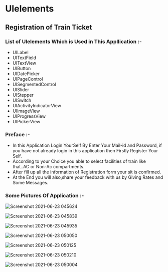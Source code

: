 
# UIelements
## Registration of Train Ticket
### List of UIelements Which is Used in This Appllication :-
* UILabel
* UITextField
* UITextView
* UIButton
* UIDatePicker
* UIPageControl
* UISegmentedControl
* UISlider
* UIStepper
* UISwitch
* UIActivityIndicatorView
* UIImageView
* UIProgressView
* UIPickerView

### Preface :-
* In this Application Login YourSelf By Enter Your Mail-id and Password, if you have not already login in this application then Firstly Register Your Self.
* According to your Choice you able to select facilities of train like that..AC or Non-Ac compartments.
* After fill up all the information of Registration form your sit is confirmed.
* At the End you will also,share your feedback with us by Giving Rates and Some Messages.

### Some Pictures Of Application :-

![Screenshot 2021-06-23 045624](https://user-images.githubusercontent.com/84233147/122920565-29c4c200-d37f-11eb-8127-1533871bc0d0.png)


![Screenshot 2021-06-23 045839](https://user-images.githubusercontent.com/84233147/122920900-81632d80-d37f-11eb-95f0-13cb1dee5237.png)


![Screenshot 2021-06-23 045935](https://user-images.githubusercontent.com/84233147/122921106-be2f2480-d37f-11eb-8603-5152a28e283b.png)


![Screenshot 2021-06-23 050050](https://user-images.githubusercontent.com/84233147/122921162-cdae6d80-d37f-11eb-9f5b-c1ab8b3f4e91.png)


![Screenshot 2021-06-23 050125](https://user-images.githubusercontent.com/84233147/122921194-d606a880-d37f-11eb-92bb-7ac8f5bf7cef.png)


![Screenshot 2021-06-23 050210](https://user-images.githubusercontent.com/84233147/122921222-ddc64d00-d37f-11eb-8d8c-62ecaf094561.png)



![Screenshot 2021-06-23 050004](https://user-images.githubusercontent.com/84233147/122921137-c6875f80-d37f-11eb-837c-4b080c32a6cc.png)





